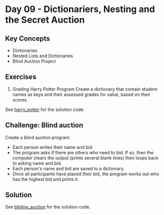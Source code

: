 # Day 09 - Dictionariers, Nesting and the Secret Auction

## Key Concepts
  - Dictionaries
  - Nested Lists and Dictionaries
  - Blind Auction Project

## Exercises
1. Grading Harry Potter Program
Create a dictionary that contain student names as keys and their assessed grades for value, based on their scores.

See [harry_potter](./harry_potter.py) for the solution code.


## Challenge: Blind auction 
Create a blind auction program:
- Each person writes their name and bid.
- The program asks if there are others who need to bid. If so, then the computer clears the output (prints several blank lines) then loops back to asking name and bid.
- Each person's name and bid are saved to a dictionary.
- Once all participants have placed their bid, the program works out who has the highest bid and prints it. 


## Solution
See [bliding_auction](./bliding_auction.py) for the solution code.

